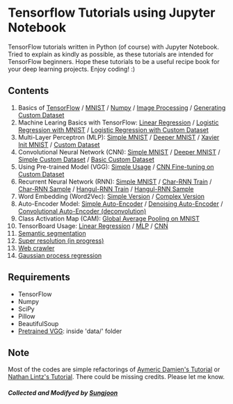 # Tensorflow Tutorials using Jupyter Notebook 

TensorFlow tutorials written in Python (of course) with Jupyter Notebook. Tried to explain as kindly as possible, as these tutorials are intended for TensorFlow beginners. Hope these tutorials to be a useful recipe book for your deep learning projects. Enjoy coding! :) 

## Contents
1. Basics of [TensorFlow](https://github.com/sjchoi86/tensorflow-101/blob/master/notebooks/basic_tensorflow.ipynb) / [MNIST](https://github.com/sjchoi86/tensorflow-101/blob/master/notebooks/basic_mnist.ipynb) / [Numpy](https://github.com/sjchoi86/Tensorflow-101/blob/master/notebooks/basic_python.ipynb)  / [Image Processing](https://github.com/sjchoi86/tensorflow-101/blob/master/notebooks/basic_imgprocess.ipynb) / [Generating Custom Dataset](https://github.com/sjchoi86/tensorflow-101/blob/master/notebooks/basic_gendataset.ipynb)
2. Machine Learing Basics with TensorFlow: [Linear Regression](https://github.com/sjchoi86/tensorflow-101/blob/master/notebooks/linear_regression.ipynb) / [Logistic Regression with MNIST](https://github.com/sjchoi86/tensorflow-101/blob/master/notebooks/logistic_regression_mnist.ipynb) / [Logistic Regression with Custom Dataset](https://github.com/sjchoi86/tensorflow-101/blob/master/notebooks/logistic_regression_customdata.ipynb)
3. Multi-Layer Perceptron (MLP): [Simple MNIST](https://github.com/sjchoi86/tensorflow-101/blob/master/notebooks/mlp_mnist_simple.ipynb) / [Deeper MNIST](https://github.com/sjchoi86/tensorflow-101/blob/master/notebooks/mlp_mnist_deeper.ipynb) / [Xavier Init MNIST](https://github.com/sjchoi86/tensorflow-101/blob/master/notebooks/mlp_mnist_xavier.ipynb) / [Custom Dataset](https://github.com/sjchoi86/tensorflow-101/blob/master/notebooks/mlp_customdata_basic.ipynb)
4. Convolutional Neural Network (CNN): [Simple MNIST](https://github.com/sjchoi86/tensorflow-101/blob/master/notebooks/cnn_mnist_simple.ipynb) / [Deeper MNIST](https://github.com/sjchoi86/tensorflow-101/blob/master/notebooks/cnn_mnist_basic.ipynb) / [Simple Custom Dataset](https://github.com/sjchoi86/tensorflow-101/blob/master/notebooks/cnn_customdata_simple.ipynb) / [Basic Custom Dataset](https://github.com/sjchoi86/tensorflow-101/blob/master/notebooks/cnn_customdata_basic.ipynb)
5. Using Pre-trained Model (VGG): [Simple Usage](https://github.com/sjchoi86/tensorflow-101/blob/master/notebooks/use_vgg.ipynb) / [CNN Fine-tuning on Custom Dataset](https://github.com/sjchoi86/tensorflow-101/blob/master/notebooks/cnn_customdata_vgg_finetune.ipynb)
6. Recurrent Neural Network (RNN): [Simple MNIST](https://github.com/sjchoi86/tensorflow-101/blob/master/notebooks/rnn_mnist_simple.ipynb) / [Char-RNN Train](https://github.com/sjchoi86/tensorflow-101/blob/master/notebooks/char_rnn_train_tutorial.ipynb) / [Char-RNN Sample](https://github.com/sjchoi86/tensorflow-101/blob/master/notebooks/char_rnn_sample_tutorial.ipynb) / [Hangul-RNN Train](https://github.com/sjchoi86/Tensorflow-101/blob/master/notebooks/char_rnn_train_hangul.ipynb) / [Hangul-RNN Sample](https://github.com/sjchoi86/Tensorflow-101/blob/master/notebooks/char_rnn_sample_hangul.ipynb)
7. Word Embedding (Word2Vec): [Simple Version](https://github.com/sjchoi86/tensorflow-101/blob/master/notebooks/word2vec_simple.ipynb) / [Complex Version](https://github.com/sjchoi86/tensorflow-101/blob/master/notebooks/word2vec_basic.ipynb)
8. Auto-Encoder Model: [Simple Auto-Encoder](https://github.com/sjchoi86/tensorflow-101/blob/master/notebooks/dae_mnist.ipynb) / [Denoising Auto-Encoder](https://github.com/sjchoi86/tensorflow-101/blob/master/notebooks/dae_mnist_dropout.ipynb) / [Convolutional Auto-Encoder (deconvolution)](https://github.com/sjchoi86/tensorflow-101/blob/master/notebooks/cae_mnist.ipynb)
9. Class Activation Map (CAM): [Global Average Pooling on MNIST](https://github.com/sjchoi86/tensorflow-101/blob/master/notebooks/gap_mnist.ipynb)
10. TensorBoard Usage: [Linear Regression](https://github.com/sjchoi86/tensorflow-101/blob/master/notebooks/vis_linear_regression.ipynb) / [MLP](https://github.com/sjchoi86/tensorflow-101/blob/master/notebooks/vis_mlp_mnist.ipynb) / [CNN](https://github.com/sjchoi86/tensorflow-101/blob/master/notebooks/vis_cnn_mnist.ipynb) 
11. [Semantic segmentation](https://github.com/sjchoi86/Tensorflow-101/blob/master/notebooks/semseg_basic.ipynb)
12. [Super resolution (in progress)](https://github.com/sjchoi86/Tensorflow-101/blob/master/notebooks/superres_cnn.ipynb)
13. [Web crawler](https://github.com/sjchoi86/Tensorflow-101/blob/master/notebooks/webcrawling_naverstock.ipynb)
14. [Gaussian process regression](https://github.com/sjchoi86/Tensorflow-101/blob/master/notebooks/gp_demo.ipynb)

## Requirements
- TensorFlow
- Numpy
- SciPy
- Pillow
- BeautifulSoup
- [Pretrained VGG](http://www.vlfeat.org/matconvnet/models/beta16/imagenet-vgg-verydeep-19.mat): inside 'data/' folder

## Note
Most of the codes are simple refactorings of [Aymeric Damien's Tutorial](https://github.com/aymericdamien/TensorFlow-Examples/) or [Nathan Lintz's Tutorial](https://github.com/nlintz/TensorFlow-Tutorials). 
There could be missing credits. Please let me know. 

##### Collected and Modifyed by [Sungjoon](http://enginius.tistory.com) 
